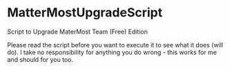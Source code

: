 # MatterMostUpgradeScript
Script to Upgrade MaterMost Team (Free) Edition

Please read the script before you want to execute it to see what it does (will do).
I take no responsibility for anything you do wrong - this works for me and should for you too.
